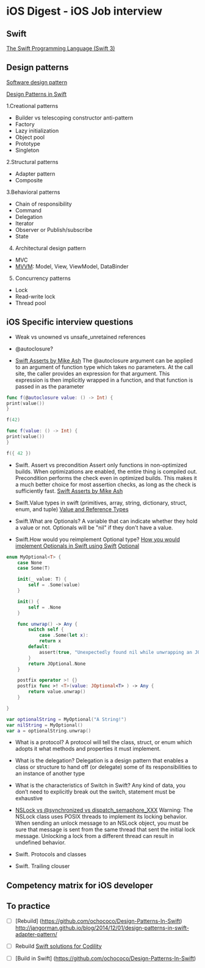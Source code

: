 iOS Digest - iOS Job interview
=======================

## Swift
[The Swift Programming Language (Swift 3)](https://developer.apple.com/library/content/documentation/Swift/Conceptual/Swift_Programming_Language/Enumerations.html#//apple_ref/doc/uid/TP40014097-CH12-ID145)

## Design patterns
[Software design pattern](https://en.wikipedia.org/wiki/Software_design_pattern#Classification_and_list)

[Design Patterns in Swift](https://github.com/ochococo/Design-Patterns-In-Swift)

1.Creational patterns
* Builder vs telescoping constructor anti-pattern
* Factory
* Lazy initialization
* Object pool
* Prototype
* Singleton

2.Structural patterns
* Adapter pattern
* Composite

3.Behavioral patterns
* Chain of responsibility
* Command
* Delegation
* Iterator
* Observer or Publish/subscribe
* State

4. Architectural design pattern
* MVC
* [MVVM](https://en.wikipedia.org/wiki/Model%E2%80%93view%E2%80%93viewmodel): Model, View, ViewModel, DataBinder

5. Concurrency patterns
* Lock
* Read-write lock
* Thread pool

## iOS Specific interview questions
* Weak vs unowned vs unsafe_unretained references
* @autoclosure?

* [Swift Asserts by Mike Ash](https://www.mikeash.com/pyblog/friday-qa-2016-03-04-swift-asserts.html)
The @autoclosure argument can be applied to an argument of function type which takes no parameters. At the call site, the caller provides an expression for that argument. This expression is then implicitly wrapped in a function, and that function is passed in as the parameter

```Swift
func f(@autoclosure value: () -> Int) {
print(value())
}

f(42)
```

```Swift
func f(value: () -> Int) {
print(value())
}

f({ 42 })
```

* Swift. Assert vs precondition
Assert only functions in non-optimized builds. When optimizations are enabled, the entire thing is compiled out.
Precondition performs the check even in optimized builds. This makes it a much better choice for most assertion checks, as long as the check is sufficiently fast.
[Swift Asserts by Mike Ash](https://www.mikeash.com/pyblog/friday-qa-2016-03-04-swift-asserts.html)

* Swift.Value types in swift (primitives, array, string, dictionary, struct, enum, and tuple) [Value and Reference Types](https://developer.apple.com/swift/blog/?id=10)

* Swift.What are Optionals?
A variable that can indicate whether they hold a value or not. Optionals will be "nil" if they don't have a value.

* Swift.How would you reimplement Optional type?
[How you would implement Optionals in Swift using Swift](https://github.com/jquave/JOptional/blob/Part1/JOptional/main.swift)
[Optional](https://github.com/apple/swift/blob/master/stdlib/public/core/Optional.swift)

```Swift
enum MyOptional<T> {
    case None
    case Some(T)

    init(_ value: T) {
        self = .Some(value)
    }

    init() {
        self = .None
    }

    func unwrap() -> Any {
        switch self {
            case .Some(let x):
            return x
        default:
            assert(true, "Unexpectedly found nil while unwrapping an JOptional value")
        }
        return JOptional.None
    }

    postfix operator >! {}
    postfix func >! <T>(value: JOptional<T> ) -> Any {
        return value.unwrap()
    }

}

var optionalString = MyOptional("A String!")
var nilString = MyOptional()
var a = optionalString.unwrap()
```
* What is a protocol?
A protocol will tell the class, struct, or enum which adopts it what methods and properties it must implement.

* What is the delegation?
Delegation is a design pattern that enables a class or structure to hand off (or delegate) some of its responsibilities to an instance of another type

* What is the characteristics of Switch in Swift?
Any kind of data, you don’t need to explicitly break out the switch, statement must be exhaustive

* [NSLock vs @synchronized vs dispatch_semaphore_XXX](http://stackoverflow.com/questions/1215330/how-does-synchronized-lock-unlock-in-objective-c/1215541#1215541)
Warning: The NSLock class uses POSIX threads to implement its locking behavior. When sending an unlock message to an NSLock object, you must be sure that message is sent from the same thread that sent the initial lock message. Unlocking a lock from a different thread can result in undefined behavior.

* Swift. Protocols and classes
* Swift. Trailing clouser

[](https://www.toptal.com/ios/interview-questions)
[](https://www.toptal.com/swift/interview-questions)
[](https://www.raywenderlich.com/53962/ios-interview-questions)
[](https://www.codementor.io/ios/tutorial/ios-interview-tips-questions-answers-objective-c)
[](http://career.guru99.com/top-15-swift-interview-questions/)
[](https://www.raywenderlich.com/112027/reference-value-types-in-swift-part-1)

## Competency matrix for iOS developer

## To practice 
- [ ] [Rebuild] (https://github.com/ochococo/Design-Patterns-In-Swift) http://jangorman.github.io/blog/2014/12/01/design-patterns-in-swift-adapter-pattern/
- [ ] Rebuild [Swift solutions for Codility](https://github.com/arietis/codility-swift)
- [ ] [Build in Swift] (https://github.com/ochococo/Design-Patterns-In-Swift)


